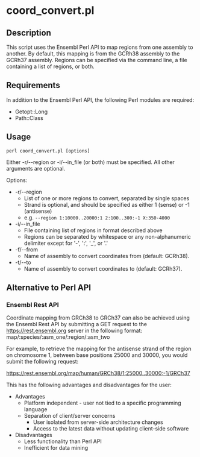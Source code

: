 # coord_convert.pl

## Description

This script uses the Ensembl Perl API to map regions from one assembly to another.  By default, this mapping is from the GCRh38 assembly to the GCRh37 assembly.  Regions can be specified via the command line, a file containing a list of regions, or both.

## Requirements

In addition to the Ensembl Perl API, the following Perl modules are required:
* Getopt::Long
* Path::Class

## Usage

    perl coord_convert.pl [options]

Either -r/--region or -i/--in_file (or both) must be specified.  All other arguments are optional.

Options:
* -r/--region
    * List of one or more regions to convert, separated by single spaces
    * Strand is optional, and should be specified as either 1 (sense) or -1 (antisense)
    * e.g. `--region 1:10000..20000:1 2:100..300:-1 X:350-4000`
* -i/--in_file
    * File containing list of regions in format described above
    * Regions can be separated by whitespace or any non-alphanumeric delimiter except for '-', ':', '_', or '.'
* -f/--from
    * Name of assembly to convert coordinates from (default: GCRh38).
* -t/--to
    * Name of assembly to convert coordinates to (default: GCRh37).

## Alternative to Perl API


### Ensembl Rest API
Coordinate mapping from GRCh38 to GRCh37 can also be achieved using the Ensembl Rest API  by submitting a GET request to the https://rest.ensembl.org server in the following format:
    map/:species/:asm_one/:region/:asm_two

For example, to retrieve the mapping for the antisense strand of the region on chromosome 1, between base positions 25000 and 30000, you would submit the following request:	    

https://rest.ensembl.org/map/human/GRCh38/1:25000..30000:-1/GRCh37

This has the following advantages and disadvantages for the user:
* Advantages
    * Platform independent - user not tied to a specific programming language
    * Separation of client/server concerns
        * User isolated from server-side architecture changes
        * Access to the latest data without updating client-side software
* Disadvantages
    * Less functionality than Perl API
    * Inefficient for data mining
    
